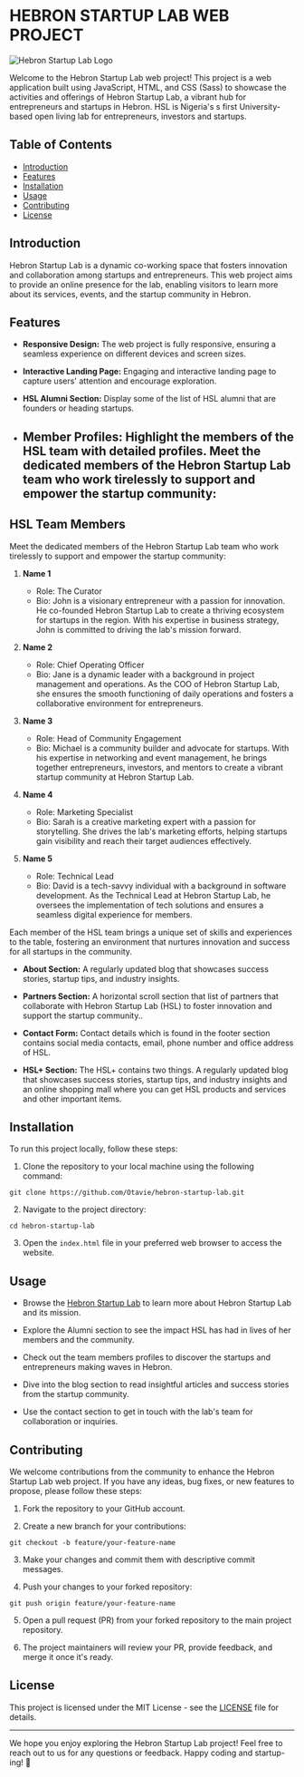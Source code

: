 # HEBRON STARTUP LAB WEB PROJECT

![Hebron Startup Lab Logo](../hebron-startup-lab/img/hsl_logo.png)

Welcome to the Hebron Startup Lab web project! This project is a web application built using JavaScript, HTML, and CSS (Sass) to showcase the activities and offerings of Hebron Startup Lab, a vibrant hub for entrepreneurs and startups in Hebron. HSL is Nigeria's s first University-based open living lab for entrepreneurs, investors and startups.

## Table of Contents

- [Introduction](#introduction)
- [Features](#features)
- [Installation](#installation)
- [Usage](#usage)
- [Contributing](#contributing)
- [License](#license)

## Introduction

Hebron Startup Lab is a dynamic co-working space that fosters innovation and collaboration among startups and entrepreneurs. This web project aims to provide an online presence for the lab, enabling visitors to learn more about its services, events, and the startup community in Hebron.

## Features

- **Responsive Design:** The web project is fully responsive, ensuring a seamless experience on different devices and screen sizes.

- **Interactive Landing Page:** Engaging and interactive landing page to capture users' attention and encourage exploration.

- **HSL Alumni Section:** Display some of the list of HSL alumni that are founders or heading startups.

- **Member Profiles:** Highlight the members of the HSL team with detailed profiles. Meet the dedicated members of the Hebron Startup Lab team who work tirelessly to support and empower the startup community:
    -   

## HSL Team Members

Meet the dedicated members of the Hebron Startup Lab team who work tirelessly to support and empower the startup community:

1. **Name 1**
   - Role: The Curator
   - Bio: John is a visionary entrepreneur with a passion for innovation. He co-founded Hebron Startup Lab to create a thriving ecosystem for startups in the region. With his expertise in business strategy, John is committed to driving the lab's mission forward.

2. **Name 2**
   - Role: Chief Operating Officer
   - Bio: Jane is a dynamic leader with a background in project management and operations. As the COO of Hebron Startup Lab, she ensures the smooth functioning of daily operations and fosters a collaborative environment for entrepreneurs.

3. **Name 3**
   - Role: Head of Community Engagement
   - Bio: Michael is a community builder and advocate for startups. With his expertise in networking and event management, he brings together entrepreneurs, investors, and mentors to create a vibrant startup community at Hebron Startup Lab.

4. **Name 4**
   - Role: Marketing Specialist
   - Bio: Sarah is a creative marketing expert with a passion for storytelling. She drives the lab's marketing efforts, helping startups gain visibility and reach their target audiences effectively.

5. **Name 5**
   - Role: Technical Lead
   - Bio: David is a tech-savvy individual with a background in software development. As the Technical Lead at Hebron Startup Lab, he oversees the implementation of tech solutions and ensures a seamless digital experience for members.

Each member of the HSL team brings a unique set of skills and experiences to the table, fostering an environment that nurtures innovation and success for all startups in the community.

- **About Section:** A regularly updated blog that showcases success stories, startup tips, and industry insights.

- **Partners Section:** A horizontal scroll section that list of partners that collaborate with Hebron Startup Lab (HSL) to foster innovation and support the startup community..

- **Contact Form:** Contact details which is found in the footer section contains social media contacts, email, phone number and office address of HSL.

- **HSL+ Section:** The HSL+ contains two things. A regularly updated blog that showcases success stories, startup tips, and industry insights and an online shopping mall where you can get HSL products and services and other important items.

## Installation

To run this project locally, follow these steps:

1. Clone the repository to your local machine using the following command:

```
git clone https://github.com/Otavie/hebron-startup-lab.git
```

2. Navigate to the project directory:

```
cd hebron-startup-lab
```

3. Open the `index.html` file in your preferred web browser to access the website.

## Usage

- Browse the [Hebron Startup Lab](https://hebron-startup-lab.netlify.app/) to learn more about Hebron Startup Lab and its mission.

- Explore the Alumni section to see the impact HSL has had in lives of her members and the community.

- Check out the team members profiles to discover the startups and entrepreneurs making waves in Hebron.

- Dive into the blog section to read insightful articles and success stories from the startup community.

- Use the contact section to get in touch with the lab's team for collaboration or inquiries.

## Contributing

We welcome contributions from the community to enhance the Hebron Startup Lab web project. If you have any ideas, bug fixes, or new features to propose, please follow these steps:

1. Fork the repository to your GitHub account.

2. Create a new branch for your contributions:

```
git checkout -b feature/your-feature-name
```

3. Make your changes and commit them with descriptive commit messages.

4. Push your changes to your forked repository:

```
git push origin feature/your-feature-name
```

5. Open a pull request (PR) from your forked repository to the main project repository.

6. The project maintainers will review your PR, provide feedback, and merge it once it's ready.

## License

This project is licensed under the MIT License - see the [LICENSE](./LICENSE) file for details.

---

We hope you enjoy exploring the Hebron Startup Lab project! Feel free to reach out to us for any questions or feedback. Happy coding and startup-ing! 🚀
